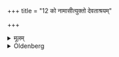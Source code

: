 +++
title = "12 को नामासीत्युक्तो देवताश्रयम्"

+++

<details><summary>मूलम्</summary>

को नामासीत्युक्तो देवताश्रयं नक्षत्राश्रयं वाऽभिवादनीयं नाम ब्रूयादसावस्मीति १२
</details>

<details><summary>Oldenberg</summary>

12. (The student) to whom (the teacher) has said, 'What is thy name?' should pronounce a name which he is to use at respectful salutations, derived from (the name of) a deity or a Nakshatra, 'I am N.N.!' (l.l. 17.)
</details>

